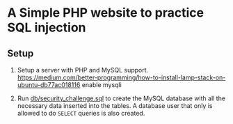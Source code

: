 # A Simple PHP website to practice SQL injection
## Setup
1. Setup a server with PHP and MySQL support.
https://medium.com/better-programming/how-to-install-lamp-stack-on-ubuntu-db77ac018116
enable mysqli 

2. Run [db/security_challenge.sql](db/security_challenge.sql) to create the MySQL database with all the necessary data inserted into the tables. A database user that only is allowed to do ﻿⁠⁠⁠⁠`SELECT`﻿⁠⁠⁠⁠ queries is also created.

